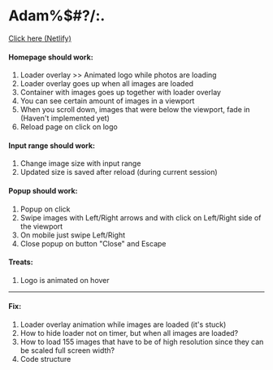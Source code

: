 
# Adam%$#?/:. 
[Click here (Netlify)](https://keen-mermaid-60e716.netlify.app/)

#### Homepage should work:
1. Loader overlay >> Animated logo while photos are loading
2. Loader overlay goes up when all images are loaded
3. Container with images goes up together with loader overlay
4. You can see certain amount of images in a viewport
5. When you scroll down, images that were below the viewport, fade in (Haven't implemented yet)
6. Reload page on click on logo

#### Input range should work:
1. Change image size with input range
2. Updated size is saved after reload (during current session)

#### Popup should work:
1. Popup on click
2. Swipe images with Left/Right arrows and with click on Left/Right side of the viewport
3. On mobile just swipe Left/Right
4. Close popup on button "Close" and Escape

#### Treats:
1. Logo is animated on hover

---

#### Fix:
1. Loader overlay animation while images are loaded (it's stuck)
2. How to hide loader not on timer, but when all images are loaded?
3. How to load 155 images that have to be of high resolution since they can be scaled full screen width?
4. Code structure
